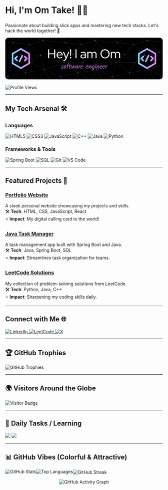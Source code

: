 <div id="particles-js"></div>

# Hi, I'm Om Take! 👨‍💻
### <span id="typewriter" style="color: #FF4500;"></span>
Passionate about building slick apps and mastering new tech stacks. Let's hack the world together! 🚀

![Profile Banner](https://github.com/OmTake27/OmTake27/blob/main/github-header-image.png)

<p align="left">
  <img src="https://komarev.com/ghpvc/?username=omtake27&label=Profile%20views&color=FF4500&style=flat" alt="Profile Views" />
</p>

---

## My Tech Arsenal 🛠️

### Languages
<div class="language-badges">
  <img src="https://img.shields.io/badge/HTML5-FF6347?style=for-the-badge&logo=html5&logoColor=white" alt="HTML5" />
  <img src="https://img.shields.io/badge/CSS3-1E90FF?style=for-the-badge&logo=css3&logoColor=white" alt="CSS3" />
  <img src="https://img.shields.io/badge/JavaScript-FFD700?style=for-the-badge&logo=javascript&logoColor=black" alt="JavaScript" />
  <img src="https://img.shields.io/badge/C%2B%2B-00BFFF?style=for-the-badge&logo=c%2B%2B&logoColor=white" alt="C++" />
  <img src="https://img.shields.io/badge/Java-FF8C00?style=for-the-badge&logo=java&logoColor=white" alt="Java" />
  <img src="https://img.shields.io/badge/Python-8A2BE2?style=for-the-badge&logo=python&logoColor=white" alt="Python" />
</div>

### Frameworks & Tools
<div class="framework-badges">
  <img src="https://img.shields.io/badge/SpringBoot-32CD32?style=for-the-badge&logo=spring&logoColor=white" alt="Spring Boot" />
  <img src="https://img.shields.io/badge/SQL-20B2AA?style=for-the-badge&logo=mysql&logoColor=white" alt="SQL" />
  <img src="https://img.shields.io/badge/Git-DC143C?style=for-the-badge&logo=git&logoColor=white" alt="Git" />
  <img src="https://img.shields.io/badge/VS%20Code-1E90FF?style=for-the-badge&logo=visual-studio-code&logoColor=white" alt="VS Code" />
</div>

<div class="skills-radar"></div>

---

## Featured Projects 🚀

<div class="project-card">
  <h3><a href="https://github.com/OmTake27/portfolio">Portfolio Website</a></h3>
  A sleek personal website showcasing my projects and skills.<br>
  🛠️ <b>Tech</b>: HTML, CSS, JavaScript, React<br>
  ⭐ <b>Impact</b>: My digital calling card to the world!
</div>

<div class="project-card">
  <h3><a href="https://github.com/OmTake27/task-manager">Java Task Manager</a></h3>
  A task management app built with Spring Boot and Java.<br>
  🛠️ <b>Tech</b>: Java, Spring Boot, SQL<br>
  ⭐ <b>Impact</b>: Streamlines task organization for teams.
</div>

<div class="project-card">
  <h3><a href="https://github.com/OmTake27/leetcode-solutions">LeetCode Solutions</a></h3>
  My collection of problem-solving solutions from LeetCode.<br>
  🛠️ <b>Tech</b>: Python, Java, C++<br>
  ⭐ <b>Impact</b>: Sharpening my coding skills daily.
</div>

---

## Connect with Me 🌐
<p align="left">
  <a href="https://linkedin.com/in/omtake" target="_blank">
    <img align="center" src="https://img.shields.io/badge/LinkedIn-1E90FF?style=for-the-badge&logo=linkedin&logoColor=white" alt="LinkedIn" />
  </a>
  <a href="https://leetcode.com/omtake" target="_blank">
    <img align="center" src="https://img.shields.io/badge/LeetCode-FF8C00?style=for-the-badge&logo=leetcode&logoColor=black" alt="LeetCode" />
  </a>
  <a href="https://x.com/omtake27" target="_blank">
    <img align="center" src="https://img.shields.io/badge/X-000000?style=for-the-badge&logo=x&logoColor=00FF00" alt="X" />
  </a>
</p>

---

## 🏆 GitHub Trophies
<p align="left">
  <img src="https://github-profile-trophy.vercel.app/?username=omtake27&theme=radical&no-frame=true&margin-w=10" alt="GitHub Trophies" />
</p>

---

## 🌍 Visitors Around the Globe
<p align="left">
  <img src="https://visitor-badge.laobi.icu/badge?page_id=omtake27.omtake27&left_color=FF4500&right_color=32CD32" alt="Visitor Badge" />
</p>

---

## 📅 Daily Tasks / Learning
<p>
  <img src="https://img.shields.io/badge/Practice%20LeetCode%20Problems-Ongoing-FF4500?style=for-the-badge&logoColor=32CD32" />
  <img src="https://img.shields.io/badge/Learn%20Spring%20Boot%20Security-In%20Progress-8A2BE2?style=for-the-badge&logoColor=FFD700" />
</p>

---

## 📊 GitHub Vibes (Colorful & Attractive)
<p>
  <img align="left" src="https://github-readme-stats.vercel.app/api?username=omtake27&show_icons=true&hide_border=false&bg_color=1C1C1C&title_color=FF4500&icon_color=00FF00&text_color=FFD700&count_private=true" alt="GitHub Stats" />
  <img align="left" src="https://github-readme-stats.vercel.app/api/top-langs/?username=omtake27&layout=compact&hide_border=false&bg_color=1C1C1C&title_color=FF4500&text_color=FFD700" alt="Top Languages" />
</p>

<p>
  <img align="center" src="https://github-readme-streak-stats.herokuapp.com/?user=omtake27&theme=radical&fire=32CD32" alt="GitHub Streak" />
</p>

<p align="center">
  <img src="https://github-readme-activity-graph.vercel.app/graph?username=omtake27&theme=react&hide_border=false&bg_color=1C1C1C&color=FF4500&line=32CD32" alt="GitHub Activity Graph" />
</p>
